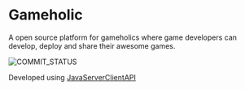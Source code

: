 # Gameholic
A open source platform for gameholics where game developers can develop, deploy and share their awesome games.

![COMMIT_STATUS](https://img.shields.io/github/last-commit/pj-25/Gameholic?style=for-the-badge)

Developed using [JavaServerClientAPI](https://github.com/pj-25/JavaServerClientAPI)
